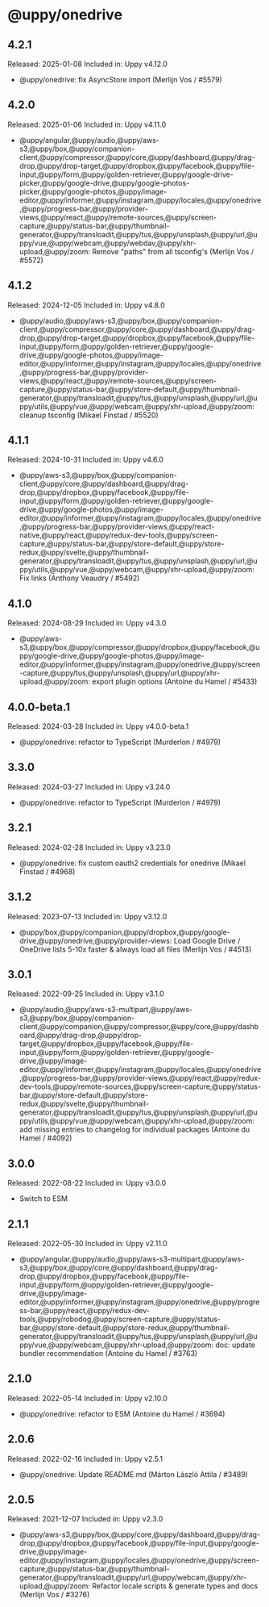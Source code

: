# @uppy/onedrive

## 4.2.1

Released: 2025-01-08
Included in: Uppy v4.12.0

- @uppy/onedrive: fix AsyncStore import (Merlijn Vos / #5579)

## 4.2.0

Released: 2025-01-06
Included in: Uppy v4.11.0

- @uppy/angular,@uppy/audio,@uppy/aws-s3,@uppy/box,@uppy/companion-client,@uppy/compressor,@uppy/core,@uppy/dashboard,@uppy/drag-drop,@uppy/drop-target,@uppy/dropbox,@uppy/facebook,@uppy/file-input,@uppy/form,@uppy/golden-retriever,@uppy/google-drive-picker,@uppy/google-drive,@uppy/google-photos-picker,@uppy/google-photos,@uppy/image-editor,@uppy/informer,@uppy/instagram,@uppy/locales,@uppy/onedrive,@uppy/progress-bar,@uppy/provider-views,@uppy/react,@uppy/remote-sources,@uppy/screen-capture,@uppy/status-bar,@uppy/thumbnail-generator,@uppy/transloadit,@uppy/tus,@uppy/unsplash,@uppy/url,@uppy/vue,@uppy/webcam,@uppy/webdav,@uppy/xhr-upload,@uppy/zoom: Remove "paths" from all tsconfig's (Merlijn Vos / #5572)

## 4.1.2

Released: 2024-12-05
Included in: Uppy v4.8.0

- @uppy/audio,@uppy/aws-s3,@uppy/box,@uppy/companion-client,@uppy/compressor,@uppy/core,@uppy/dashboard,@uppy/drag-drop,@uppy/drop-target,@uppy/dropbox,@uppy/facebook,@uppy/file-input,@uppy/form,@uppy/golden-retriever,@uppy/google-drive,@uppy/google-photos,@uppy/image-editor,@uppy/informer,@uppy/instagram,@uppy/locales,@uppy/onedrive,@uppy/progress-bar,@uppy/provider-views,@uppy/react,@uppy/remote-sources,@uppy/screen-capture,@uppy/status-bar,@uppy/store-default,@uppy/thumbnail-generator,@uppy/transloadit,@uppy/tus,@uppy/unsplash,@uppy/url,@uppy/utils,@uppy/vue,@uppy/webcam,@uppy/xhr-upload,@uppy/zoom: cleanup tsconfig (Mikael Finstad / #5520)

## 4.1.1

Released: 2024-10-31
Included in: Uppy v4.6.0

- @uppy/aws-s3,@uppy/box,@uppy/companion-client,@uppy/core,@uppy/dashboard,@uppy/drag-drop,@uppy/dropbox,@uppy/facebook,@uppy/file-input,@uppy/form,@uppy/golden-retriever,@uppy/google-drive,@uppy/google-photos,@uppy/image-editor,@uppy/informer,@uppy/instagram,@uppy/locales,@uppy/onedrive,@uppy/progress-bar,@uppy/provider-views,@uppy/react-native,@uppy/react,@uppy/redux-dev-tools,@uppy/screen-capture,@uppy/status-bar,@uppy/store-default,@uppy/store-redux,@uppy/svelte,@uppy/thumbnail-generator,@uppy/transloadit,@uppy/tus,@uppy/unsplash,@uppy/url,@uppy/utils,@uppy/vue,@uppy/webcam,@uppy/xhr-upload,@uppy/zoom: Fix links (Anthony Veaudry / #5492)

## 4.1.0

Released: 2024-08-29
Included in: Uppy v4.3.0

- @uppy/aws-s3,@uppy/box,@uppy/compressor,@uppy/dropbox,@uppy/facebook,@uppy/google-drive,@uppy/google-photos,@uppy/image-editor,@uppy/informer,@uppy/instagram,@uppy/onedrive,@uppy/screen-capture,@uppy/tus,@uppy/unsplash,@uppy/url,@uppy/xhr-upload,@uppy/zoom: export plugin options (Antoine du Hamel / #5433)

## 4.0.0-beta.1

Released: 2024-03-28
Included in: Uppy v4.0.0-beta.1

- @uppy/onedrive: refactor to TypeScript (Murderlon / #4979)

## 3.3.0

Released: 2024-03-27
Included in: Uppy v3.24.0

- @uppy/onedrive: refactor to TypeScript (Murderlon / #4979)

## 3.2.1

Released: 2024-02-28
Included in: Uppy v3.23.0

- @uppy/onedrive: fix custom oauth2 credentials for onedrive (Mikael Finstad / #4968)

## 3.1.2

Released: 2023-07-13
Included in: Uppy v3.12.0

- @uppy/box,@uppy/companion,@uppy/dropbox,@uppy/google-drive,@uppy/onedrive,@uppy/provider-views: Load Google Drive / OneDrive lists 5-10x faster & always load all files (Merlijn Vos / #4513)

## 3.0.1

Released: 2022-09-25
Included in: Uppy v3.1.0

- @uppy/audio,@uppy/aws-s3-multipart,@uppy/aws-s3,@uppy/box,@uppy/companion-client,@uppy/companion,@uppy/compressor,@uppy/core,@uppy/dashboard,@uppy/drag-drop,@uppy/drop-target,@uppy/dropbox,@uppy/facebook,@uppy/file-input,@uppy/form,@uppy/golden-retriever,@uppy/google-drive,@uppy/image-editor,@uppy/informer,@uppy/instagram,@uppy/locales,@uppy/onedrive,@uppy/progress-bar,@uppy/provider-views,@uppy/react,@uppy/redux-dev-tools,@uppy/remote-sources,@uppy/screen-capture,@uppy/status-bar,@uppy/store-default,@uppy/store-redux,@uppy/svelte,@uppy/thumbnail-generator,@uppy/transloadit,@uppy/tus,@uppy/unsplash,@uppy/url,@uppy/utils,@uppy/vue,@uppy/webcam,@uppy/xhr-upload,@uppy/zoom: add missing entries to changelog for individual packages (Antoine du Hamel / #4092)

## 3.0.0

Released: 2022-08-22
Included in: Uppy v3.0.0

- Switch to ESM

## 2.1.1

Released: 2022-05-30
Included in: Uppy v2.11.0

- @uppy/angular,@uppy/audio,@uppy/aws-s3-multipart,@uppy/aws-s3,@uppy/box,@uppy/core,@uppy/dashboard,@uppy/drag-drop,@uppy/dropbox,@uppy/facebook,@uppy/file-input,@uppy/form,@uppy/golden-retriever,@uppy/google-drive,@uppy/image-editor,@uppy/informer,@uppy/instagram,@uppy/onedrive,@uppy/progress-bar,@uppy/react,@uppy/redux-dev-tools,@uppy/robodog,@uppy/screen-capture,@uppy/status-bar,@uppy/store-default,@uppy/store-redux,@uppy/thumbnail-generator,@uppy/transloadit,@uppy/tus,@uppy/unsplash,@uppy/url,@uppy/vue,@uppy/webcam,@uppy/xhr-upload,@uppy/zoom: doc: update bundler recommendation (Antoine du Hamel / #3763)

## 2.1.0

Released: 2022-05-14
Included in: Uppy v2.10.0

- @uppy/onedrive: refactor to ESM (Antoine du Hamel / #3694)

## 2.0.6

Released: 2022-02-16
Included in: Uppy v2.5.1

- @uppy/onedrive: Update README.md (Márton László Attila / #3489)

## 2.0.5

Released: 2021-12-07
Included in: Uppy v2.3.0

- @uppy/aws-s3,@uppy/box,@uppy/core,@uppy/dashboard,@uppy/drag-drop,@uppy/dropbox,@uppy/facebook,@uppy/file-input,@uppy/google-drive,@uppy/image-editor,@uppy/instagram,@uppy/locales,@uppy/onedrive,@uppy/screen-capture,@uppy/status-bar,@uppy/thumbnail-generator,@uppy/transloadit,@uppy/url,@uppy/webcam,@uppy/xhr-upload,@uppy/zoom: Refactor locale scripts & generate types and docs (Merlijn Vos / #3276)
